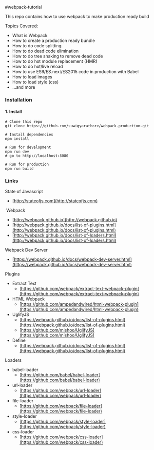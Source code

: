 #webpack-tutorial

This repo contains how to use webpack to make production ready build

Topics Covered:

* What is Webpack
* How to create a production ready bundle
* How to do code splitting
* How to do dead code elimination
* How to do tree shaking to remove dead code
* How to do hot module replacement (HMR)
* How to do hot/live reload
* How to use ES6/ES.next/ES2015 code in production with Babel
* How to load images
* How to load style (css)
* ...and more


### Installation

#### 1. Install

```
# Clone this repo
git clone https://github.com/suwigyarathore/webpack-production.git

# Install dependencies
npm install

# Run for development
npm run dev
# go to http://localhost:8080

# Run for production
npm run build
```

### Links


State of Javascript

* [http://stateofjs.com](http://stateofjs.com)

 Webpack

* [http://webpack.github.io](http://webpack.github.io)
* [http://webpack.github.io/docs/list-of-plugins.html](http://webpack.github.io/docs/list-of-plugins.html)
* [http://webpack.github.io/docs/list-of-loaders.html](http://webpack.github.io/docs/list-of-loaders.html)


Webpack Dev Server

* [https://webpack.github.io/docs/webpack-dev-server.html](https://webpack.github.io/docs/webpack-dev-server.html)


Plugins

* Extract Text
	* [https://github.com/webpack/extract-text-webpack-plugin](https://github.com/webpack/extract-text-webpack-plugin)
* HTML Webpack 
	* [https://github.com/ampedandwired/html-webpack-plugin](https://github.com/ampedandwired/html-webpack-plugin)
* UglifyJS
	* [https://webpack.github.io/docs/list-of-plugins.html](https://webpack.github.io/docs/list-of-plugins.html)
	* [https://github.com/mishoo/UglifyJS](https://github.com/mishoo/UglifyJS)
* Define
	* [https://webpack.github.io/docs/list-of-plugins.html](https://webpack.github.io/docs/list-of-plugins.html)

Loaders

* babel-loader
	* [https://github.com/babel/babel-loader](https://github.com/babel/babel-loader)
* url-loader
	* [https://github.com/webpack/url-loader](https://github.com/webpack/url-loader)
* file-loader
	* [https://github.com/webpack/file-loader](https://github.com/webpack/file-loader)
* style-loader
	* [https://github.com/webpack/style-loader](https://github.com/webpack/style-loader)
* css-loader
	* [https://github.com/webpack/css-loader](https://github.com/webpack/css-loader)

